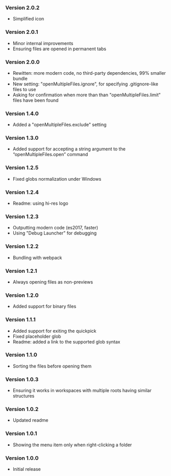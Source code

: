 ### Version 2.0.2
- Simplified icon

### Version 2.0.1
- Minor internal improvements
- Ensuring files are opened in permanent tabs

### Version 2.0.0
- Rewitten: more modern code, no third-party dependencies, 99% smaller bundle
- New setting: "openMultipleFiles.ignore", for specifying .gitignore-like files to use
- Asking for confirmation when more than than "openMultipleFiles.limit" files have been found

### Version 1.4.0
- Added a "openMultipleFiles.exclude" setting

### Version 1.3.0
- Added support for accepting a string argument to the “openMultipleFiles.open” command

### Version 1.2.5
- Fixed globs normalization under Windows

### Version 1.2.4
- Readme: using hi-res logo

### Version 1.2.3
- Outputting modern code (es2017, faster)
- Using "Debug Launcher" for debugging

### Version 1.2.2
- Bundling with webpack

### Version 1.2.1
- Always opening files as non-previews

### Version 1.2.0
- Added support for binary files

### Version 1.1.1
- Added support for exiting the quickpick
- Fixed placeholder glob
- Readme: added a link to the supported glob syntax

### Version 1.1.0
- Sorting the files before opening them

### Version 1.0.3
- Ensuring it works in workspaces with multiple roots having similar structures

### Version 1.0.2
- Updated readme

### Version 1.0.1
- Showing the menu item only when right-clicking a folder

### Version 1.0.0
- Initial release
